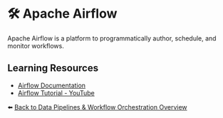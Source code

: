 # 🛠️ Apache Airflow

Apache Airflow is a platform to programmatically author, schedule, and monitor workflows.

## Learning Resources
- [Airflow Documentation](https://airflow.apache.org/docs/)
- [Airflow Tutorial - YouTube](https://www.youtube.com/watch?v=K9AnJ9_ZAXE&list=PLwFJcsJ61oujAqYpMp1kdUBcPG0sE0QMT)

⬅️ [Back to Data Pipelines & Workflow Orchestration Overview](../../README.md#data-pipelines--workflow-orchestration)

